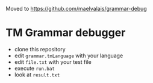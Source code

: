 
Moved to https://github.com/maelvalais/grammar-debug

TM Grammar debugger
====

* clone this repository
* edit `grammar.tmLanguage` with your language
* edit `file.txt` with your test file
* execute `run.bat`
* look at `result.txt`
